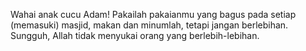 Wahai anak cucu Adam! Pakailah pakaianmu yang bagus pada setiap (memasuki)
masjid, makan dan minumlah, tetapi jangan berlebihan. Sungguh, Allah tidak
menyukai orang yang berlebih-lebihan.